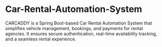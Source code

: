 # Car-Rental-Automation-System
CARCADDY is a Spring Boot-based Car Rental Automation System that simplifies vehicle management, bookings, and payments for rental agencies. It ensures secure authentication, real-time availability tracking, and a seamless rental experience.
